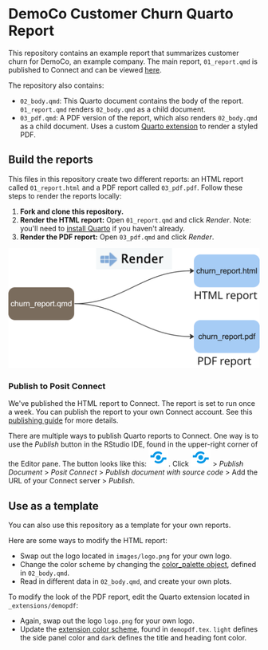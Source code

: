 # DemoCo Customer Churn Quarto Report

This repository contains an example report that summarizes customer churn for DemoCo, an example company. The main report, `01_report.qmd` is published to Connect and can be viewed [here](https://colorado.posit.co/rsc/demoCo-churn/).

The repository also contains:

-   `02_body.qmd`: This Quarto document contains the body of the report. `01_report.qmd` renders `02_body.qmd` as a child document.
-   `03_pdf.qmd`: A PDF version of the report, which also renders `02_body.qmd` as a child document. Uses a custom [Quarto extension](https://github.com/rstudio/demo-co-quarto-report/tree/main/_extensions/demopdf) to render a styled PDF.

## Build the reports

This files in this repository create two different reports: an HTML report called `01_report.html` and a PDF report called `03_pdf.pdf`. Follow these steps to render the reports locally:

1.  **Fork and clone this repository.** 
2.  **Render the HTML report:** Open `01_report.qmd` and click *Render*. Note: you'll need to [install Quarto](https://quarto.org/docs/get-started/) if you haven't already.
3.  **Render the PDF report:** Open `03_pdf.qmd` and click *Render*.

![](images/diagram.png)

### Publish to Posit Connect

We've published the HTML report to Connect. The report is set to run once a week. You can publish the report to your own Connect account. See this [publishing guide](https://quarto.org/docs/publishing/rstudio-connect.html) for more details. 

There are multiple ways to publish Quarto reports to Connect. One way is to use the *Publish* button in the RStudio IDE, found in the upper-right corner of the Editor pane. The button looks like this: ![](images/publish-button.png). Click ![](images/publish-button.png) > _Publish Document_ > _Posit Connect_ > _Publish document with source code_ > Add the URL of your Connect server > _Publish_. 

## Use as a template

You can also use this repository as a template for your own reports. 

Here are some ways to modify the HTML report:

-   Swap out the logo located in `images/logo.png` for your own logo.
-   Change the color scheme by changing the [color_palette object](https://github.com/rstudio/demo-co-quarto-report/blob/587c5eb6c543aaf9e7702ec3f0ab6ce2fb77476e/02_body.qmd#L11), defined in `02_body.qmd`.
-   Read in different data in `02_body.qmd`, and create your own plots.

To modify the look of the PDF report, edit the Quarto extension located in `_extensions/demopdf`:

-   Again, swap out the logo `logo.png` for your own logo.
-   Update the [extension color scheme](https://github.com/rstudio/demo-co-quarto-report/blob/587c5eb6c543aaf9e7702ec3f0ab6ce2fb77476e/_extensions/demopdf/demopdf.tex#L15), found in `demopdf.tex`. `light` defines the side panel color and `dark` defines the title and heading font color.
